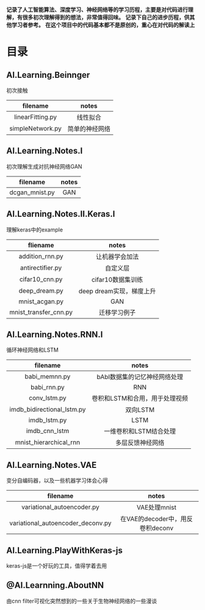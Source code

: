 **记录了人工智能算法、深度学习、神经网络等的学习历程，主要是对代码进行理解，有很多初次理解得到的想法，非常值得回味。**
**记录下自己的进步历程，供其他学习者参考。**
**在这个项目中的代码基本都不是原创的，重心在对代码的解读上**

# 目录
## AI.Learning.Beinnger
初次接触

filename | notes
:--: | :--: 
linearFitting.py |线性拟合
simpleNetwork.py| 简单的神经网络

## AI.Learning.Notes.I
初次理解生成对抗神经网络GAN

filename | notes
:--: | :--: 
dcgan_mnist.py | GAN

## AI.Learning.Notes.II.Keras.I
理解keras中的example

fliename | notes
:--: | :--:
addition_rnn.py| 让机器学会加法
antirectifier.py| 自定义层
cifar10_cnn.py| cifar10数据集训练 
deep_dream.py| deep dream实现，梯度上升
mnist_acgan.py| GAN
mnist_transfer_cnn.py| 迁移学习例子

## AI.Learning.Notes.RNN.I
循环神经网络和LSTM

filename | notes
:--: | :--:
babi_memnn.py | bAbI数据集的记忆神经网络处理
babi_rnn.py | RNN
conv_lstm.py | 卷积和LSTM和合用，用于处理视频
imdb_bidirectional_lstm.py | 双向LSTM
imdb_lstm.py | LSTM
imdb_cnn_lstm | 一维卷积和LSTM结合处理
mnist_hierarchical_rnn | 多层反馈神经网络

## AI.Learning.Notes.VAE
变分自编码器，以及一些机器学习体会心得

filename | notes
:--: | :--:
variational_autoencoder.py | VAE处理mnist
variational_autoencoder_deconv.py | 在VAE的decoder中，用反卷积deconv

## AI.Learning.PlayWithKeras-js
keras-js是一个好玩的工具，值得学着去用

## @AI.Learnning.AboutNN
由cnn filter可视化突然想到的一些关于生物神经网络的一些漫谈




